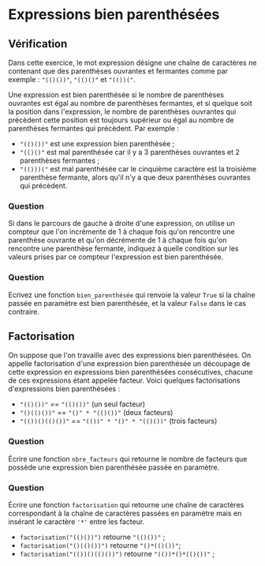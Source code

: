 # Expressions bien parenthésées

## Vérification

Dans cette exercice, le mot expression désigne une chaîne de caractères ne contenant que des parenthèses ouvrantes et fermantes comme par exemple : ```"(()())"```, ```"(()()"``` et ```"(())("```.

Une expression est bien parenthésée si le nombre de parenthèses ouvrantes est égal au nombre de parenthèses fermantes, et si quelque soit la position dans l'expression, le nombre de parenthèses ouvrantes qui précèdent cette position est toujours supérieur ou égal au nombre de parenthèses fermantes qui précèdent. Par exemple :

- ```"(()())"``` est une expression bien parenthésée ;
- ```"(()()"``` est mal parenthésée car il y a 3 parenthèses ouvrantes et 2 parenthèses fermantes ;
- ```"(()))("``` est mal parenthésée car le cinquième caractère est la troisième parenthèse fermante, alors qu'il n'y a que deux parenthèses ouvrantes qui précèdent.

### Question

Si dans le parcours de gauche à droite d'une expression, on utilise un compteur que l'on incrémente de 1 à chaque fois qu'on rencontre une parenthèse ouvrante et qu'on décrémente de 1 à chaque fois qu'on rencontre une parenthèse fermante, indiquez à quelle condition sur les valeurs prises par ce compteur l'expression est bien parenthésée.

### Question

Ecrivez une fonction ```bien_parenthésée``` qui renvoie la valeur ```True``` si la chaîne passée en paramètre est bien parenthésée, et la valeur ```False``` dans le cas contraire.

## Factorisation

On suppose que l'on travaille avec des expressions bien parenthésées. On appelle factorisation d'une expression bien parenthésée un découpage de cette expression en expressions bien parenthésées consécutives, chacune de ces expressions étant appelée facteur. Voici quelques factorisations d'expressions bien parenthésées :

- ```"(()())"``` == ```"(()())"``` (un seul facteur)
- ```"()(()())"``` == ```"()" * "(()())"``` (deux facteurs)
- ```"(())()(()())"``` == ```"(())" * "()" * "(()())"``` (trois facteurs)

### Question

Écrire une fonction ```nbre_facteurs``` qui retourne le nombre de facteurs que possède une expression bien parenthésée passée en paramètre.

### Question

Écrire une fonction ```factorisation``` qui retourne une chaîne de caractères correspondant à la chaîne de caractères passées en paramètre mais en insérant le caractère ```'*'``` entre les facteur.

- ```factorisation("(()())")``` retourne ```"(()())"``` ;
- ```factorisation("()(()())")``` retourne ```"()*(()())"```;
- ```factorisation("(())()(()())")``` retourne ```"(())*()*(()())"``` ;
